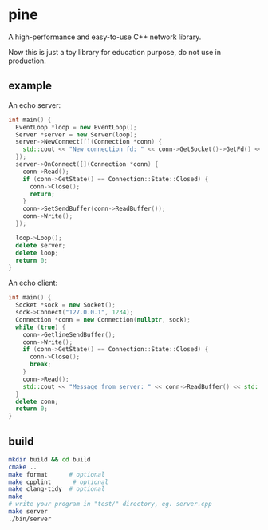 # pine
A high-performance and easy-to-use C++ network library. 

Now this is just a toy library for education purpose, do not use in production.

## example
An echo server:
```cpp
int main() {
  EventLoop *loop = new EventLoop();
  Server *server = new Server(loop);
  server->NewConnect([](Connection *conn) { 
    std::cout << "New connection fd: " << conn->GetSocket()->GetFd() << std::endl;
  });
  server->OnConnect([](Connection *conn) {
    conn->Read();
    if (conn->GetState() == Connection::State::Closed) {
      conn->Close();
      return;
    }
    conn->SetSendBuffer(conn->ReadBuffer());
    conn->Write();
  });

  loop->Loop();
  delete server;
  delete loop;
  return 0;
}
```
An echo client:
```cpp
int main() {
  Socket *sock = new Socket();
  sock->Connect("127.0.0.1", 1234);
  Connection *conn = new Connection(nullptr, sock);
  while (true) {
    conn->GetlineSendBuffer();
    conn->Write();
    if (conn->GetState() == Connection::State::Closed) {
      conn->Close();
      break;
    }
    conn->Read();
    std::cout << "Message from server: " << conn->ReadBuffer() << std::endl;
  }
  delete conn;
  return 0;
}
```



## build
```bash
mkdir build && cd build
cmake ..
make format      # optional
make cpplint      # optional
make clang-tidy  # optional
make
# write your program in "test/" directory, eg. server.cpp
make server
./bin/server
```
